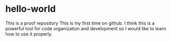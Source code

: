 # hello-world
This is a proof repository
This is my first time on github. I think this is a powerful tool for code organization and development so I would like to learn how to use it properly. 
